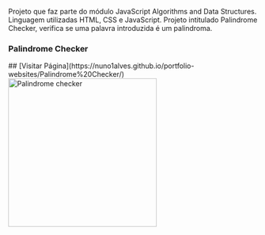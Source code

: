 Projeto que faz parte do módulo JavaScript Algorithms and Data Structures. Linguagem utilizadas HTML, CSS e JavaScript.
Projeto intitulado Palindrome Checker, verifica se uma palavra introduzida é um palindroma.

<h3>Palindrome Checker</h3>
## [Visitar Página](https://nuno1alves.github.io/portfolio-websites/Palindrome%20Checker/)
<img src="https://github.com/nuno1alves/portfolio-websites/blob/890edb6d18d6f94a6e1edae329e5f99e44583f7e/Palindrome%20Checker/preview_palindrome_checker.png" alt="Palindrome checker" width="300">


